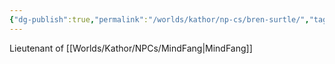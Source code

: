 ```yaml
---
{"dg-publish":true,"permalink":"/worlds/kathor/np-cs/bren-surtle/","tags":["Kathor"]}
---
```



Lieutenant of [[Worlds/Kathor/NPCs/MindFang\|MindFang]]